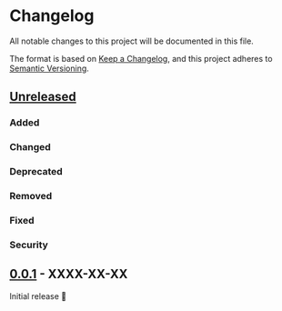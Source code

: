 # Changelog

All notable changes to this project will be documented in this file.

The format is based on [Keep a Changelog](https://keepachangelog.com/en/1.1.0/),
and this project adheres to [Semantic Versioning](https://semver.org/spec/v2.0.0.html).

## [Unreleased]

### Added

### Changed

### Deprecated

### Removed

### Fixed

### Security

## [0.0.1] - XXXX-XX-XX

Initial release 🎉

[unreleased]: https://github.com/jkeifer/zarrzipan/compare/v0.1.0...HEAD
[0.0.1]: https://github.com/jkeifer/zarrzipan/releases/tag/v0.1.0
